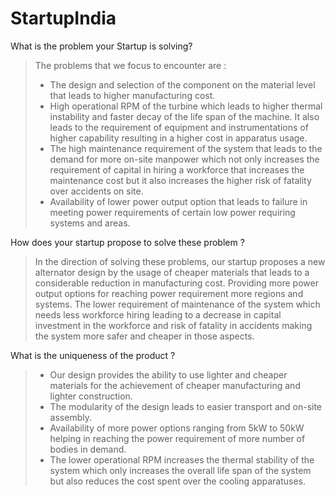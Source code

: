 # StartupIndia 

What is the problem your Startup is solving?
> The problems that we focus to encounter are :
> * The design and selection of the component on the material level that leads to higher manufacturing cost.
> * High operational RPM of the turbine which leads to higher thermal instability and faster decay of the life span of the machine. It also leads to the requirement of equipment and instrumentations of higher capability resulting in a higher cost in apparatus usage.
> * The high maintenance requirement of the system that leads to the demand for more on-site manpower which not only increases the requirement of capital in hiring a workforce that increases the maintenance cost but it also increases the higher risk of fatality over accidents on site.
> * Availability of lower power output option that leads to failure in meeting power requirements of certain low power requiring systems and areas.

How does your startup propose to solve these problem ?
> In the direction of solving these problems, our startup proposes a new alternator design by the usage of cheaper materials that leads to a considerable reduction in manufacturing cost.
> Providing more power output options for reaching power requirement more regions and systems.
> The lower requirement of maintenance of the system which needs less workforce hiring leading to a decrease in capital investment in the workforce and risk of fatality in accidents making the system more safer and cheaper in those aspects.

What is the uniqueness of the product ?
> * Our design provides the ability to use lighter and cheaper materials for the achievement of cheaper manufacturing and lighter construction.
> * The modularity of the design leads to easier transport and on-site assembly.
> * Availability of more power options ranging from 5kW to 50kW helping in reaching the power requirement of more number of bodies in demand.
> * The lower operational RPM increases the thermal stability of the system which only increases the overall life span of the system but also reduces the cost spent over the cooling apparatuses.

